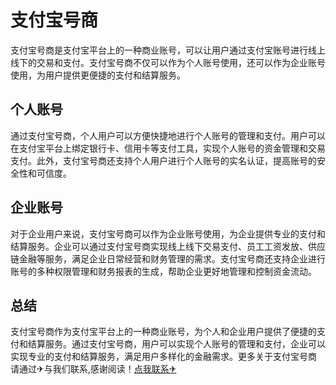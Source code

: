 # 支付宝号商

支付宝号商是支付宝平台上的一种商业账号，可以让用户通过支付宝账号进行线上线下的交易和支付。支付宝号商不仅可以作为个人账号使用，还可以作为企业账号使用，为用户提供更便捷的支付和结算服务。

## 个人账号

通过支付宝号商，个人用户可以方便快捷地进行个人账号的管理和支付。用户可以在支付宝平台上绑定银行卡、信用卡等支付工具，实现个人账号的资金管理和交易支付。此外，支付宝号商还支持个人用户进行个人账号的实名认证，提高账号的安全性和可信度。

## 企业账号

对于企业用户来说，支付宝号商可以作为企业账号使用，为企业提供专业的支付和结算服务。企业可以通过支付宝号商实现线上线下交易支付、员工工资发放、供应链金融等服务，满足企业日常经营和财务管理的需求。支付宝号商还支持企业进行账号的多种权限管理和财务报表的生成，帮助企业更好地管理和控制资金流动。

## 总结

支付宝号商作为支付宝平台上的一种商业账号，为个人和企业用户提供了便捷的支付和结算服务。通过支付宝号商，用户可以实现个人账号的管理和支付，企业可以实现专业的支付和结算服务，满足用户多样化的金融需求。更多关于支付宝号商 请通过✈与我们联系,感谢阅读！[点我联系✈](https://en.k02.cc)